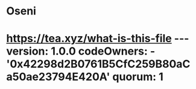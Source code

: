 # Oseni
# https://tea.xyz/what-is-this-file --- version: 1.0.0 codeOwners:   - '0x42298d2B0761B5CfC259B80aCa50ae23794E420A' quorum: 1
